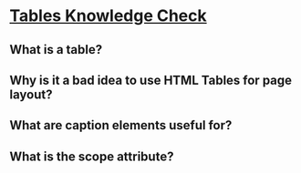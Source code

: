 # [Tables Knowledge Check](https://www.theodinproject.com/lessons/node-path-intermediate-html-and-css-tables#knowledge-check)

## What is a table?

## Why is it a bad idea to use HTML Tables for page layout?

## What are caption elements useful for?

## What is the scope attribute?
